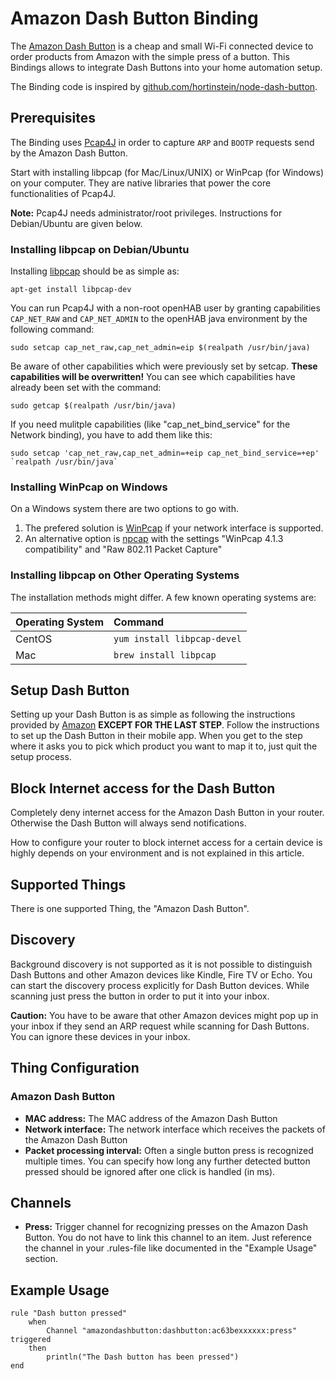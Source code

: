 # Amazon Dash Button Binding

The [Amazon Dash Button](https://www.amazon.com/Dash-Buttons/b?node=10667898011) is a cheap and small Wi-Fi connected device to order products from Amazon with the simple press of a button.
This Bindings allows to integrate Dash Buttons into your home automation setup.

The Binding code is inspired by [github.com/hortinstein/node-dash-button](https://github.com/hortinstein/node-dash-button).

## Prerequisites

The Binding uses [Pcap4J](https://www.pcap4j.org/) in order to capture `ARP` and `BOOTP` requests send by the Amazon Dash Button.

Start with installing libpcap (for Mac/Linux/UNIX) or WinPcap (for Windows) on your computer.
They are native libraries that power the core functionalities of Pcap4J.

**Note:**
Pcap4J needs administrator/root privileges.
Instructions for Debian/Ubuntu are given below.

### Installing libpcap on Debian/Ubuntu

Installing [libpcap](http://www.tcpdump.org/) should be as simple as:

```shell
apt-get install libpcap-dev
```

You can run Pcap4J with a non-root openHAB user by granting capabilities `CAP_NET_RAW` and `CAP_NET_ADMIN`
to the openHAB java environment by the following command: 

```shell
sudo setcap cap_net_raw,cap_net_admin=eip $(realpath /usr/bin/java)
```

Be aware of other capabilities which were previously set by setcap.
**These capabilities will be overwritten!**
You can see which capabilities have already been set with the command:

```shell
sudo getcap $(realpath /usr/bin/java)
```

If you need mulitple capabilities (like "cap_net_bind_service" for the Network binding), you have to add them like this:

```shell
sudo setcap 'cap_net_raw,cap_net_admin=+eip cap_net_bind_service=+ep' `realpath /usr/bin/java`
```

### Installing WinPcap on Windows

On a Windows system there are two options to go with.

1. The prefered solution is [WinPcap](https://www.winpcap.org) if your network interface is supported.
2. An alternative option is [npcap](https://github.com/nmap/npcap) with the settings "WinPcap 4.1.3 compatibility" and "Raw 802.11 Packet Capture"

### Installing libpcap on Other Operating Systems

The installation methods might differ.
A few known operating systems are:

| Operating System | Command                     |
|:-----------------|:----------------------------|
| CentOS           | `yum install libpcap-devel` |
| Mac              | `brew install libpcap`      |

## Setup Dash Button

Setting up your Dash Button is as simple as following the instructions provided by [Amazon](https://www.amazon.com/Dash-Buttons/b?node=10667898011) **EXCEPT FOR THE LAST STEP**.
Follow the instructions to set up the Dash Button in their mobile app.
When you get to the step where it asks you to pick which product you want to map it to, just quit the setup process.

## Block Internet access for the Dash Button

Completely deny internet access for the Amazon Dash Button in your router. Otherwise the Dash Button will always send notifications.

How to configure your router to block internet access for a certain device is highly depends on your environment and is not explained in this article.

## Supported Things

There is one supported Thing, the "Amazon Dash Button". 

## Discovery

Background discovery is not supported as it is not possible to distinguish Dash Buttons and other Amazon devices like Kindle, Fire TV or Echo.
You can start the discovery process explicitly for Dash Button devices.
While scanning just press the button in order to put it into your inbox.

**Caution:**
You have to be aware that other Amazon devices might pop up in your inbox if they send an ARP request while scanning for Dash Buttons.
You can ignore these devices in your inbox.

## Thing Configuration

### Amazon Dash Button

* **MAC address:** The MAC address of the Amazon Dash Button
* **Network interface:** The network interface which receives the packets of the Amazon Dash Button
* **Packet processing interval:** Often a single button press is recognized multiple times. You can specify how long any further detected button pressed should be ignored after one click is handled (in ms).

## Channels

* **Press:** Trigger channel for recognizing presses on the Amazon Dash Button. You do not have to link this channel to an item. Just reference the channel in your .rules-file like documented in the "Example Usage" section.

## Example Usage

```
rule "Dash button pressed"
    when
        Channel "amazondashbutton:dashbutton:ac63bexxxxxx:press" triggered
    then
        println("The Dash button has been pressed")
end
```
